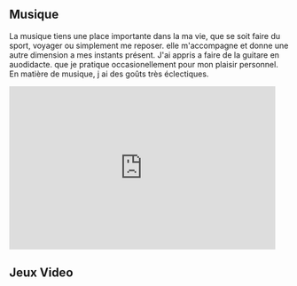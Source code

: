 <h2> Musique </h2>
  <p>
    La musique tiens une place importante dans la ma vie, que se soit faire du sport, voyager ou simplement me reposer. elle m'accompagne et donne une autre dimension a mes instants présent.
    J'ai appris a faire de la guitare en auodidacte. que je pratique occasionellement pour mon plaisir personnel.
    En matière de musique, j ai des goûts très éclectiques. 

  
  
  </p>
  
  <iframe src="https://giphy.com/embed/sSfxdaLf3tive" width="480" height="294" frameBorder="0" class="giphy-embed" allowFullScreen></iframe>




<h2> Jeux Video </h2>






